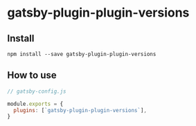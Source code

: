 # gatsby-plugin-plugin-versions

## Install

`npm install --save gatsby-plugin-plugin-versions`

## How to use

```javascript
// gatsby-config.js

module.exports = {
  plugins: [`gatsby-plugin-plugin-versions`],
}
```

